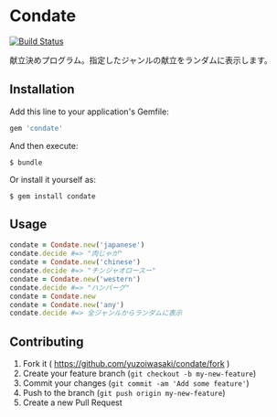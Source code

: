 # Condate

[![Build Status](https://travis-ci.org/yuzoiwasaki/condate.png)](https://travis-ci.org/yuzoiwasaki/condate)

献立決めプログラム。指定したジャンルの献立をランダムに表示します。

## Installation

Add this line to your application's Gemfile:

```ruby
gem 'condate'
```

And then execute:

    $ bundle

Or install it yourself as:

    $ gem install condate

## Usage

```ruby
condate = Condate.new('japanese')
condate.decide #=> "肉じゃが"
condate = Condate.new('chinese')
condate.decide #=> "チンジャオロースー"
condate = Condate.new('western')
condate.decide #=> "ハンバーグ"
condate = Condate.new
condate = Condate.new('any')
condate.decide #=> 全ジャンルからランダムに表示
```

## Contributing

1. Fork it ( https://github.com/yuzoiwasaki/condate/fork )
2. Create your feature branch (`git checkout -b my-new-feature`)
3. Commit your changes (`git commit -am 'Add some feature'`)
4. Push to the branch (`git push origin my-new-feature`)
5. Create a new Pull Request
